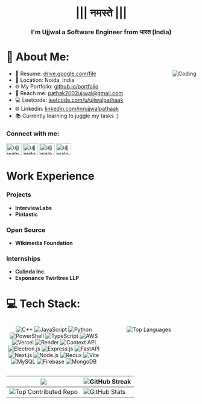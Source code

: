 

<h1 align="center">||| नमस्ते |||</h1>
<h3 align="center">I'm Ujjwal a Software Engineer from भारत (India)</h3>

# 💫 About Me:
<img align="right" alt="Coding" src="https://media.tenor.com/GfSX-u7VGM4AAAAC/coding.gif">

- 📄 Resume: [drive.google.com/file](https://drive.google.com/file/d/1NCjYLDoS8K5swuyCyP_cz_vX12nbSnn5/view?usp=sharing)
- 📍 Location: Noida, India
- 🌐 My Portfolio: [github.io/portfolio](https://ujjwalpathak.github.io/portfolio/)
- 📧 Reach me: pathak2002ujjwal@gmail.com
- 💻 Leetcode: [leetcode.com/u/ujjwalpathaak](https://leetcode.com/u/ujjwalpathaak/)
- 🌐 Linkedin: [linkedin.com/in/ujjwalpathaak](https://www.linkedin.com/in/ujjwalpathaak/)
- 📚 Currently learning to juggle my tasks :)

<h3 align="left">Connect with me:</h3>
<p align="left">
<a href="https://linkedin.com/in/ujjwalpathaak" target="blank"><img align="center" src="https://raw.githubusercontent.com/rahuldkjain/github-profile-readme-generator/master/src/images/icons/Social/linked-in-alt.svg" alt="ujjwalpathaak" height="30" width="40" /></a>
<a href="https://instagram.com/ujjwalpathaak" target="blank"><img align="center" src="https://raw.githubusercontent.com/rahuldkjain/github-profile-readme-generator/master/src/images/icons/Social/instagram.svg" alt="ujjwalpathaak" height="30" width="40" /></a>
<a href="https://www.leetcode.com/ujjwalpathaak" target="blank"><img align="center" src="https://raw.githubusercontent.com/rahuldkjain/github-profile-readme-generator/master/src/images/icons/Social/leet-code.svg" alt="ujjwalpathaak" height="30" width="40" /></a>
<a href="https://twitter.com/ujjwalpathaak" target="blank"><img align="center" src="https://raw.githubusercontent.com/rahuldkjain/github-profile-readme-generator/master/src/images/icons/Social/twitter.svg" alt="ujjwalpathaak" height="30" width="40" /></a>
</p>

# Work Experience

### Projects
- **InterviewLabs**
- **Pintastic**

### Open Source
- **Wikimedia Foundation**

### Internships
- **Culinda Inc.**
- **Exponance Twirltree LLP**


# 💻 Tech Stack:
<div style="display: flex; justify-content: space-between;">
    <div style="flex: 1;">
        <p align="center">
            <img src="https://img.shields.io/badge/c++-%2300599C.svg?style=flat-square&logo=c%2B%2B&logoColor=white" alt="C++">
            <img src="https://img.shields.io/badge/javascript-%23323330.svg?style=flat-square&logo=javascript&logoColor=%23F7DF1E" alt="JavaScript">
            <img src="https://img.shields.io/badge/python-3670A0?style=flat-square&logo=python&logoColor=ffdd54" alt="Python">
            <img src="https://img.shields.io/badge/PowerShell-%235391FE.svg?style=flat-square&logo=powershell&logoColor=white" alt="PowerShell">
            <img src="https://img.shields.io/badge/typescript-%23007ACC.svg?style=flat-square&logo=typescript&logoColor=white" alt="TypeScript">
            <img src="https://img.shields.io/badge/AWS-%23FF9900.svg?style=flat-square&logo=amazon-aws&logoColor=white" alt="AWS">
            <img src="https://img.shields.io/badge/vercel-%23000000.svg?style=flat-square&logo=vercel&logoColor=white" alt="Vercel">
            <img src="https://img.shields.io/badge/Render-%46E3B7.svg?style=flat-square&logo=render&logoColor=white" alt="Render">
            <img src="https://img.shields.io/badge/Context--Api-000000?style=flat-square&logo=react" alt="Context API">
            <img src="https://img.shields.io/badge/Electron-191970?style=flat-square&logo=Electron&logoColor=white" alt="Electron.js">
            <img src="https://img.shields.io/badge/express.js-%23404d59.svg?style=flat-square&logo=express&logoColor=%2361DAFB" alt="Express.js">
            <img src="https://img.shields.io/badge/FastAPI-005571?style=flat-square&logo=fastapi" alt="FastAPI">
            <img src="https://img.shields.io/badge/Next-black?style=flat-square&logo=next.js&logoColor=white" alt="Next.js">
            <img src="https://img.shields.io/badge/node.js-6DA55F?style=flat-square&logo=node.js&logoColor=white" alt="Node.js">
            <img src="https://img.shields.io/badge/redux-%23593d88.svg?style=flat-square&logo=redux&logoColor=white" alt="Redux">
            <img src="https://img.shields.io/badge/vite-%23646CFF.svg?style=flat-square&logo=vite&logoColor=white" alt="Vite">
            <img src="https://img.shields.io/badge/mysql-4479A1.svg?style=flat-square&logo=mysql&logoColor=white" alt="MySQL">
            <img src="https://img.shields.io/badge/firebase-a08021?style=flat-square&logo=firebase&logoColor=ffcd34" alt="Firebase">
            <img src="https://img.shields.io/badge/MongoDB-%234ea94b.svg?style=flat-square&logo=mongodb&logoColor=white" alt="MongoDB">
        </p>
    </div>
    <div style="flex: 1;">
        <p align="center">
            <img src="https://github-readme-stats.vercel.app/api/top-langs/?username=Ujjwalpathaak&theme=dark&hide_border=false&include_all_commits=true&count_private=true&layout=compact" alt="Top Languages">
        </p>
    </div>
</div>

| ![](https://quotes-github-readme.vercel.app/api?type=horizontal&theme=radical) | ![GitHub Streak](https://github-readme-streak-stats.herokuapp.com/?user=Ujjwalpathaak&theme=dark&hide_border=false) |
| --- | --- |
| ![Top Contributed Repo](https://github-contributor-stats.vercel.app/api?username=Ujjwalpathaak&limit=5&theme=dark&combine_all_yearly_contributions=true) | ![GitHub Stats](https://github-readme-stats.vercel.app/api?username=Ujjwalpathaak&theme=dark&hide_border=false&include_all_commits=true&count_private=true) |
